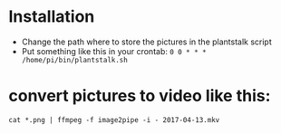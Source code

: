 

# Installation

* Change the path where to store the pictures in the plantstalk script
* Put something like this in your crontab: `0 0 * * * /home/pi/bin/plantstalk.sh`

# convert pictures to video like this:
```
cat *.png | ffmpeg -f image2pipe -i - 2017-04-13.mkv
```

